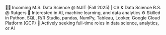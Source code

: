 👩‍💻 Incoming M.S. Data Science @ NJIT (Fall 2025) | CS & Data Science B.S. @ Rutgers
🔎 Interested in AI, machine learning, and data analytics
⚙️ Skilled in Python, SQL, R/R Studio, pandas, NumPy, Tableau, Looker, Google Cloud Platform (GCP)
💼 Actively seeking full-time roles in data science, analytics, or AI

<!---
deepikabuddana2004/deepikabuddana2004 is a ✨ special ✨ repository because its `README.md` (this file) appears on your GitHub profile.
You can click the Preview link to take a look at your changes.
--->
